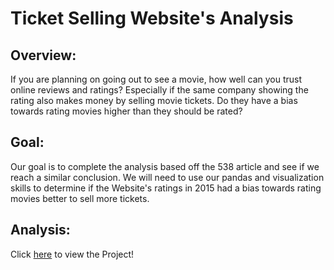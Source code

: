 <p align="Center"><h1>Ticket Selling Website's Analysis</h1>

<h2>
<b>Overview:</b></h2>

If you are planning on going out to see a movie, how well can you trust online reviews and ratings? Especially if the same company showing the rating also makes money by selling movie tickets. Do they have a bias towards rating movies higher than they should be rated?

<h2>
<b>Goal:</b></h2>

Our goal is to complete the analysis based off the 538 article and see if we reach a similar conclusion. We will need to use our pandas and visualization skills to determine if the Website's ratings in 2015 had a bias towards rating movies better to sell more tickets. </br>


<h2>Analysis:</h2>
Click <a href="https://github.com/ak0402/Capstone-Project-1/blob/de7961826706b5e4890cad9a9f4066b2777d5908/01-Capstone-Project.ipynb">here</a> to view the Project! 
